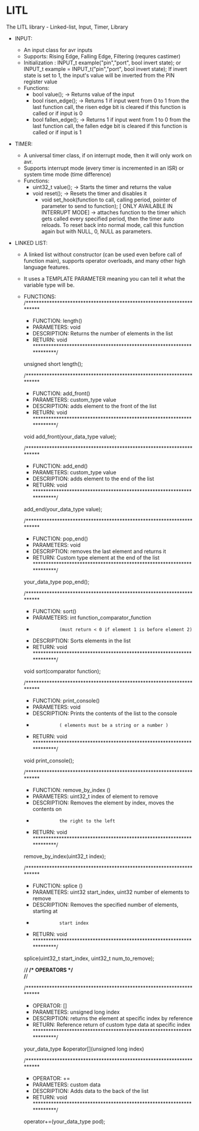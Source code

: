# LITL
The LITL library - Linked-list, Input, Timer, Library



- INPUT:
  - An input class for avr inputs
  - Supports: Rising Edge, Falling Edge, Filtering (requres castimer)
  - Initialization :  INPUT_t example("pin","port", bool invert state);  or  INPUT_t example = INPUT_t("pin","port", bool invert state);
                                                    If invert state is set to 1, the input's value will be inverted from the PIN register value
  - Functions: 
    - bool value(); -> Returns value of the input
    - bool risen_edge();  -> Returns 1 if input went from 0 to 1 from the last function call, the risen edge bit is cleared if this function is called or if input is 0
    - bool fallen_edge(); -> Returns 1 if input went from 1 to 0 from the last function call, the fallen edge bit is cleared if this function is called or if input is 1
  
- TIMER:
  - A universal timer class, if on interrupt mode, then it will only work on avr.
  - Supports interrupt mode (every timer is incremented in an ISR) or system time mode (time difference)
  - Functions: 
    - uint32_t value(); -> Starts the timer and returns the value
    - void reset();     -> Resets the timer and disables it
	  - void set_hook(function to call, calling period, pointer of parameter to send to function); [ ONLY AVAILABLE IN INTERRUPT MODE] -> attaches function to the timer which gets called every specified period, then the timer auto reloads. To reset back into normal mode, call this function again but with NULL, 0, NULL as parameters.
- LINKED LIST:
  - A linked list without constructor (can be used even before call of function main), supports operator overloads, and many other high language features.
  - It uses a TEMPLATE PARAMETER meaning you can tell it what the variable type will be.
  - FUNCTIONS:
    /**********************************************************************
     *  FUNCTION:    length()
     *  PARAMETERS:  void
     *  DESCRIPTION: Returns the number of elements in the list     
     *  RETURN:      void                                   
     **********************************************************************/

    unsigned short length();


    /**********************************************************************
     *  FUNCTION:    add_front()
     *  PARAMETERS:  custom_type value
     *  DESCRIPTION: adds element to the front of the list  
     *  RETURN:      void               
     **********************************************************************/

    void add_front(your_data_type value);

    /**********************************************************************
     *  FUNCTION:    add_end()
     *  PARAMETERS:  custom_type value
     *  DESCRIPTION: adds element to the end of the list        
     *  RETURN:      void         
     **********************************************************************/

    add_end(your_data_type value);


    /**********************************************************************
     *  FUNCTION:    pop_end()
     *  PARAMETERS:  void
     *  DESCRIPTION: removes the last element and returns it
     *  RETURN:      Custom type element at the end of the list                     
     **********************************************************************/

    your_data_type pop_end();



    /**********************************************************************
     *  FUNCTION:    sort()
     *  PARAMETERS:  int function_comparator_function
     *               (must return < 0 if element 1 is before element 2)
     *  DESCRIPTION: Sorts elements in the list                         
     *  RETURN:      void
     **********************************************************************/

    void sort(comparator function);

    /**********************************************************************
     *  FUNCTION:    print_console()
     *  PARAMETERS:  void
     *  DESCRIPTION: Prints the contents of the list to the console 
     *               ( elements must be a string or a number )                          
     *  RETURN:      void
     **********************************************************************/

    void print_console();


    /**********************************************************************
     *  FUNCTION:    remove_by_index ()
     *  PARAMETERS:  uint32_t index of element to remove
     *  DESCRIPTION: Removes the element by index,  moves the contents on
     *               the right to the left                        
     *  RETURN:      void
     **********************************************************************/

    remove_by_index(uint32_t index);


    /**********************************************************************
     *  FUNCTION:    splice ()
     *  PARAMETERS:  uint32 start_index, uint32 number of elements to remove
     *  DESCRIPTION: Removes the specified number of elements, starting at                       
     *               start index  
     *  RETURN:      void
     **********************************************************************/

    splice(uint32_t start_index, uint32_t num_to_remove);



    /********************************************************************************************/
    /*                                       OPERATORS                                          */    
    /********************************************************************************************/

    /**********************************************************************
     *  OPERATOR:    [] 
     *  PARAMETERS:  unsigned long index
     *  DESCRIPTION: returns the element at specific index by reference                    
     *  RETURN:      Reference return of custom type data at specific index
     **********************************************************************/


    your_data_type &operator[](unsigned long index)

    /**********************************************************************
     *  OPERATOR:    +=
     *  PARAMETERS:  custom data
     *  DESCRIPTION: Adds data to the back of the list                   
     *  RETURN:      void
     **********************************************************************/

    operator+=(your_data_type pod);
